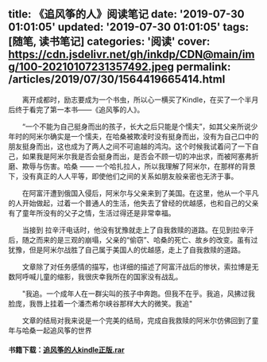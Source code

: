 title: 《追风筝的人》阅读笔记
date: '2019-07-30 01:01:05'
updated: '2019-07-30 01:01:05'
tags: [随笔, 读书笔记]
categories: '阅读'
cover: https://cdn.jsdelivr.net/gh/inkdp/CDN@main/img/100-20210107231357492.jpeg
permalink: /articles/2019/07/30/1564419665414.html
---
&emsp;&emsp;离开成都时，励志要成为一个书虫，所以心一横买了Kindle，在买了一个半月后终于看完了第一本书——《追风筝的人》。

&emsp;&emsp;“一个不能为自己挺身而出的孩子，长大之后只能是个懦夫”，如其父亲所说少年时的阿米尔确实是一个懦夫，在哈桑被欺凌时没有挺身而出，没有为自己口中的朋友挺身而出，这也成为了两人之间不可逾越的鸿沟。这个时候我试着问了一下自己，如果我是阿米尔我是否会挺身而出，是否会不顾一切的冲出求，而被阿塞弗折磨、欺辱与伤害。哈桑 —— 一个哈扎拉人，所以我理解了阿米尔，在那样的背景下，没有真正的人人平等，即使他们之间的关系如朋友般亲密也无济于事。

&emsp;&emsp;在阿富汗遭到俄国入侵后，阿米尔与父亲来到了美国。在这里，他从一个平凡的人开始做起，过着一个普通人的生活，他失去了曾经的优越感，也和自己的父亲有了童年所没有的父子之情，生活过得还是非常幸福。

&emsp;&emsp;当接到 拉辛汗电话时，他没有犹豫就走上了自我救赎的道路。在见到拉辛汗后，随之而来的是三观的崩塌，父亲的“偷窃”、哈桑的死亡、故乡的改变。虽有过犹豫，但是阿米尔战胜了自己属于美国人的优越感，走上了自我救赎的道路。

&emsp;&emsp;文章除了对任务感情的描写，也详细的描述了阿富汗战后的惨状，索拉博是无数阿呼喊儿童的缩影，我很庆幸我所在的国家没有战乱。

&emsp;&emsp;"我追。一个成年人在一群尖叫的孩子中奔跑。但我不在乎。我追，风拂过我脸庞，我唇上挂着一个潘杰希尔峡谷那样大大的微笑。我追"

&emsp;&emsp;文章的结局对我来说是一个完美的结局，完成自我救赎的阿米尔仿佛回到了童年与哈桑一起追风筝的世界


#### 书籍下载：[追风筝的人kindle正版.rar](https://cdn.jsdelivr.net/gh/inkdp/CDN@master/other/%E8%BF%BD%E9%A3%8E%E7%AD%9D%E7%9A%84%E4%BA%BAkindle%E6%AD%A3%E7%89%88-145b724e.rar)
